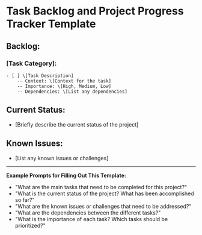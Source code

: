 # Task Backlog and Project Progress Tracker Template

## Backlog:

### \[Task Category]:

    - [ ] \[Task Description]
        -- Context: \[Context for the task]
        -- Importance: \[High, Medium, Low]
        -- Dependencies: \[List any dependencies]

## Current Status:

- \[Briefly describe the current status of the project]

## Known Issues:

- \[List any known issues or challenges]

---

**Example Prompts for Filling Out This Template:**

- "What are the main tasks that need to be completed for this project?"
- "What is the current status of the project? What has been accomplished so far?"
- "What are the known issues or challenges that need to be addressed?"
- "What are the dependencies between the different tasks?"
- "What is the importance of each task? Which tasks should be prioritized?"
